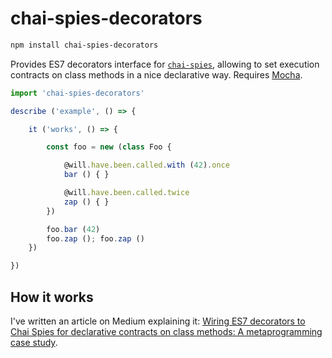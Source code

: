 # chai-spies-decorators

```bash
npm install chai-spies-decorators
```

Provides ES7 decorators interface for [`chai-spies`](https://github.com/chaijs/chai-spies), allowing to set execution contracts on class methods in a nice declarative way. Requires [Mocha](https://mochajs.org/).

```javascript
import 'chai-spies-decorators'

describe ('example', () => {

	it ('works', () => {

		const foo = new (class Foo {

			@will.have.been.called.with (42).once
			bar () { }

			@will.have.been.called.twice
			zap () { }
		})

		foo.bar (42)
		foo.zap (); foo.zap ()
	})

})
```

## How it works

I've written an article on Medium explaining it: [Wiring ES7 decorators to Chai Spies for declarative contracts on class methods: A metaprogramming case study](https://medium.com/@xpl/wiring-es7-decorators-to-chai-spies-for-declarative-contracts-on-class-methods-957d6a8c27e9#.30sh22os4).
